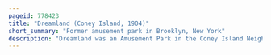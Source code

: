 ```yaml
---
pageid: 778423
title: "Dreamland (Coney Island, 1904)"
short_summary: "Former amusement park in Brooklyn, New York"
description: "Dreamland was an Amusement Park in the Coney Island Neighborhood of Brooklyn in new York City united States that operated from 1904 to 1911. It was the last of the three original large Parks built on Coney Island along with Steeplechase Park and Luna Park. The Park was located between Surf Avenue to the North and the atlantic Ocean to the South. It was roughly arranged as a Horseshoe with a Pier facing south toward the atlantic Ocean. Dreamland contained several Attractions that were larger Versions of those at Luna Park, and it included a human Zoo, several early Roller Coasters, a Shoot the Chutes Ride, and a Replica of Venice. Dreamland also hosted Entertainment and dramatic Spectacles based on Morality Themes. Several Structures, such as the Pompeiian, Electricity, and Submarine Boat Buildings, were dedicated to Exhibits."
---
```


